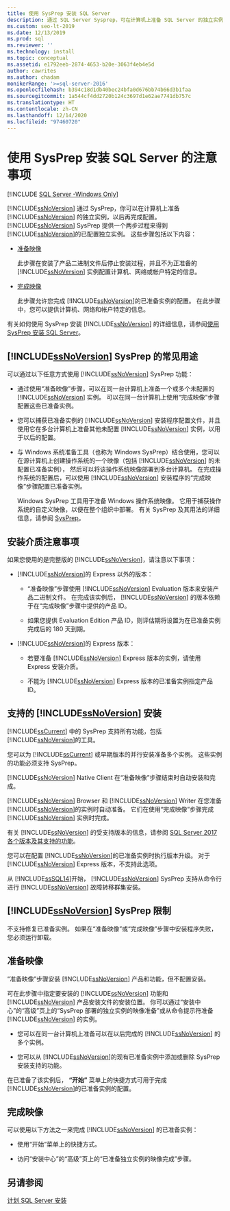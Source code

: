 ```yaml
---
title: 使用 SysPrep 安装 SQL Server
description: 通过 SQL Server Sysprep，可在计算机上准备 SQL Server 的独立实例，以后再完成配置。
ms.custom: seo-lt-2019
ms.date: 12/13/2019
ms.prod: sql
ms.reviewer: ''
ms.technology: install
ms.topic: conceptual
ms.assetid: e1792eeb-2874-4653-b20e-3063f4eb4e5d
author: cawrites
ms.author: chadam
monikerRange: '>=sql-server-2016'
ms.openlocfilehash: b394c18d1db40bec24bfa0d676bb74b66d3b1faa
ms.sourcegitcommit: 1a544cf4dd2720b124c3697d1e62ae7741db757c
ms.translationtype: HT
ms.contentlocale: zh-CN
ms.lasthandoff: 12/14/2020
ms.locfileid: "97460720"
---
```

# <a name="considerations-for-installing-sql-server-using-sysprep"></a>使用 SysPrep 安装 SQL Server 的注意事项

[!INCLUDE [SQL Server -Windows Only](../../includes/applies-to-version/sql-windows-only.md)]

[!INCLUDE[ssNoVersion](../../includes/ssnoversion-md.md)] 通过 SysPrep，你可以在计算机上准备 [!INCLUDE[ssNoVersion](../../includes/ssnoversion-md.md)] 的独立实例，以后再完成配置。 [!INCLUDE[ssNoVersion](../../includes/ssnoversion-md.md)] SysPrep 提供一个两步过程来得到 [!INCLUDE[ssNoVersion](../../includes/ssnoversion-md.md)]的已配置独立实例。 这些步骤包括以下内容：  
  
- [准备映像](#BKMK_PrepareImage)  
  
    此步骤在安装了产品二进制文件后停止安装过程，并且不为正准备的 [!INCLUDE[ssNoVersion](../../includes/ssnoversion-md.md)] 实例配置计算机、网络或帐户特定的信息。  
  
- [完成映像](#BKMK_CompleteImage)  
  
    此步骤允许您完成 [!INCLUDE[ssNoVersion](../../includes/ssnoversion-md.md)]的已准备实例的配置。 在此步骤中，您可以提供计算机、网络和帐户特定的信息。  
  
有关如何使用 SysPrep 安装 [!INCLUDE[ssNoVersion](../../includes/ssnoversion-md.md)] 的详细信息，请参阅[使用 SysPrep 安装 SQL Server](../../database-engine/install-windows/install-sql-server-using-sysprep.md)。  
  
## <a name="common-uses-for-ssnoversion-sysprep"></a>[!INCLUDE[ssNoVersion](../../includes/ssnoversion-md.md)] SysPrep 的常见用途  
可以通过以下任意方式使用 [!INCLUDE[ssNoVersion](../../includes/ssnoversion-md.md)] SysPrep 功能：  
  
- 通过使用“准备映像”步骤，可以在同一台计算机上准备一个或多个未配置的 [!INCLUDE[ssNoVersion](../../includes/ssnoversion-md.md)] 实例。 可以在同一台计算机上使用“完成映像”步骤配置这些已准备实例。  
  
- 您可以捕获已准备实例的 [!INCLUDE[ssNoVersion](../../includes/ssnoversion-md.md)] 安装程序配置文件，并且使用它在多台计算机上准备其他未配置 [!INCLUDE[ssNoVersion](../../includes/ssnoversion-md.md)] 实例，以用于以后的配置。  
  
- 与 Windows 系统准备工具（也称为 Windows SysPrep）结合使用，您可以在源计算机上创建操作系统的一个映像（包括 [!INCLUDE[ssNoVersion](../../includes/ssnoversion-md.md)] 的未配置已准备实例）， 然后可以将该操作系统映像部署到多台计算机。 在完成操作系统的配置后，可以使用 [!INCLUDE[ssNoVersion](../../includes/ssnoversion-md.md)] 安装程序的“完成映像”步骤配置已准备实例。  
  
    Windows SysPrep 工具用于准备 Windows 操作系统映像。 它用于捕获操作系统的自定义映像，以便在整个组织中部署。 有关 SysPrep 及其用法的详细信息，请参阅 [SysPrep](/windows-hardware/manufacture/desktop/sysprep--system-preparation--overview)。  
  
## <a name="installation-media-considerations"></a>安装介质注意事项  
 如果您使用的是完整版的 [!INCLUDE[ssNoVersion](../../includes/ssnoversion-md.md)]，请注意以下事项：  
  
- [!INCLUDE[ssNoVersion](../../includes/ssnoversion-md.md)]的 Express 以外的版本：  
  
    - “准备映像”步骤使用 [!INCLUDE[ssNoVersion](../../includes/ssnoversion-md.md)] Evaluation 版本来安装产品二进制文件。 在完成该实例后， [!INCLUDE[ssNoVersion](../../includes/ssnoversion-md.md)] 的版本依赖于在“完成映像”步骤中提供的产品 ID。  
  
    - 如果您提供 Evaluation Edition 产品 ID，则评估期将设置为在已准备实例完成后的 180 天到期。  
  
- [!INCLUDE[ssNoVersion](../../includes/ssnoversion-md.md)]的 Express 版本：  
  
    - 若要准备 [!INCLUDE[ssNoVersion](../../includes/ssnoversion-md.md)] Express 版本的实例，请使用 Express 安装介质。  
  
    - 不能为 [!INCLUDE[ssNoVersion](../../includes/ssnoversion-md.md)] Express 版本的已准备实例指定产品 ID。  
  
## <a name="supported-ssnoversion-installations"></a>支持的 [!INCLUDE[ssNoVersion](../../includes/ssnoversion-md.md)] 安装  
[!INCLUDE[ssCurrent](../../includes/sscurrent-md.md)] 中的 SysPrep 支持所有功能，包括 [!INCLUDE[ssNoVersion](../../includes/ssnoversion-md.md)]的工具。  
  
您可以为 [!INCLUDE[ssCurrent](../../includes/sscurrent-md.md)] 或早期版本的并行安装准备多个实例。 这些实例的功能必须支持 SysPrep。  
  
[!INCLUDE[ssNoVersion](../../includes/ssnoversion-md.md)] Native Client 在“准备映像”步骤结束时自动安装和完成。  
  
[!INCLUDE[ssNoVersion](../../includes/ssnoversion-md.md)] Browser 和 [!INCLUDE[ssNoVersion](../../includes/ssnoversion-md.md)] Writer 在您准备 [!INCLUDE[ssNoVersion](../../includes/ssnoversion-md.md)]的实例时自动准备。 它们在使用“完成映像”步骤完成 [!INCLUDE[ssNoVersion](../../includes/ssnoversion-md.md)] 实例时完成。  
  
有关 [!INCLUDE[ssNoVersion](../../includes/ssnoversion-md.md)] 的受支持版本的信息，请参阅 [SQL Server 2017 各个版本及其支持的功能](../../sql-server/editions-and-components-of-sql-server-2017.md)。  
  
您可以在配置 [!INCLUDE[ssNoVersion](../../includes/ssnoversion-md.md)]的已准备实例时执行版本升级。 对于 [!INCLUDE[ssNoVersion](../../includes/ssnoversion-md.md)] Express 版本，不支持此选项。  
  
从 [!INCLUDE[ssSQL14](../../includes/sssql14-md.md)]开始， [!INCLUDE[ssNoVersion](../../includes/ssnoversion-md.md)] SysPrep 支持从命令行进行 [!INCLUDE[ssNoVersion](../../includes/ssnoversion-md.md)] 故障转移群集安装。  
  
## <a name="ssnoversion-sysprep-limitations"></a>[!INCLUDE[ssNoVersion](../../includes/ssnoversion-md.md)] SysPrep 限制  
不支持修复已准备实例。 如果在“准备映像”或“完成映像”步骤中安装程序失败，您必须运行卸载。  
  
##  <a name="prepare-image"></a><a name="BKMK_PrepareImage"></a> 准备映像  
“准备映像”步骤安装 [!INCLUDE[ssNoVersion](../../includes/ssnoversion-md.md)] 产品和功能，但不配置安装。  
  
可在此步骤中指定要安装的 [!INCLUDE[ssNoVersion](../../includes/ssnoversion-md.md)] 功能和 [!INCLUDE[ssNoVersion](../../includes/ssnoversion-md.md)] 产品安装文件的安装位置。 你可以通过“安装中心”的“高级”页上的“SysPrep 部署的独立实例的映像准备”或从命令提示符准备 [!INCLUDE[ssNoVersion](../../includes/ssnoversion-md.md)] 的实例。  
  
- 您可以在同一台计算机上准备可以在以后完成的 [!INCLUDE[ssNoVersion](../../includes/ssnoversion-md.md)] 的多个实例。  
  
- 您可以从 [!INCLUDE[ssNoVersion](../../includes/ssnoversion-md.md)]的现有已准备实例中添加或删除 SysPrep 安装支持的功能。  
  
 在已准备了该实例后， **“开始”** 菜单上的快捷方式可用于完成 [!INCLUDE[ssNoVersion](../../includes/ssnoversion-md.md)]的已准备实例的配置。  
  
##  <a name="complete-image"></a><a name="BKMK_CompleteImage"></a> 完成映像  
可以使用以下方法之一来完成 [!INCLUDE[ssNoVersion](../../includes/ssnoversion-md.md)] 的已准备实例：  
  
- 使用“开始”菜单上的快捷方式。  
  
- 访问“安装中心”的“高级”页上的“已准备独立实例的映像完成”步骤。  
  
## <a name="see-also"></a>另请参阅  
[计划 SQL Server 安装](../../sql-server/install/planning-a-sql-server-installation.md)
